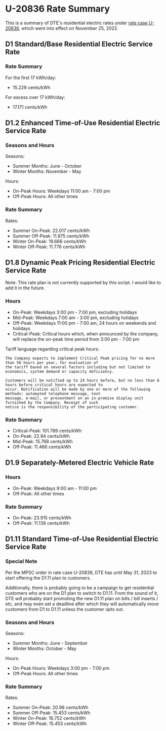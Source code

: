 # U-20836 Rate Summary
This is a summary of DTE's residential electric rates under [rate case U-20836](https://mi-psc.force.com/sfc/servlet.shepherd/version/download/0688y0000058iIbAAI), which went into effect on November 25, 2022. 

## D1 Standard/Base Residential Electric Service Rate

### Rate Summary

For the first 17 kWh/day: 
* 15.229 cents/kWh

For excess over 17 kWh/day:
* 17.171 cents/kWh

## D1.2 Enhanced Time-of-Use Residential Electric Service Rate

### Seasons and Hours

Seasons:
* Summer Months: June - October
* Winter Months: November - May

Hours:
* On-Peak Hours: Weekdays 11:00 am - 7:00 pm
* Off-Peak Hours: All other times

### Rate Summary

Rates:
* Summer On-Peak:  22.017 cents/kWh
* Summer Off-Peak: 11.975 cents/kWh
* Winter On-Peak:  19.666 cents/kWh
* Winter Off-Peak: 11.776 cents/kWh

## D1.8 Dynamic Peak Pricing Residential Electric Service Rate

Note: This rate plan is not currently supported by this script. I would like to add it in the future.

### Hours

* On-Peak: Weekdays 3:00 pm - 7:00 pm, excluding holidays
* Mid-Peak: Weekdays 7:00 am - 3:00 pm, excluding holidays
* Off-Peak: Weekdays 11:00 pm - 7:00 am, 24 hours on weekends and holidays
* Critical-Peak: Critical hours which, when announced by the company, will replace the on-peak time period from 3:00 pm - 7:00 pm

Tariff language regarding critical peak hours: 

```
The Company expects to implement Critical Peak pricing for no more than 56 hours per year, for evaluation of
the tariff based on several factors including but not limited to economics, system demand or capacity deficiency.

Customers will be notified up to 24 hours before, but no less than 6 hours before critical hours are expected to
occur. Notification will be made by one or more of the following methods: automated telephone message, text
message, e-mail, or presentment on an in-premise display unit furnished by the Company. Receipt of such
notice is the responsibility of the participating customer. 
```

### Rate Summary

* Critical-Peak: 101.789 cents/kWh
* On-Peak: 22.94 cents/kWh
* Mid-Peak: 15.768 cents/kWh
* Off-Peak: 11.466 cents/kWh

## D1.9 Separately-Metered Electric Vehicle Rate

### Hours

* On-Peak: Weekdays 9:00 am - 11:00 pm
* Off-Peak: All other times

### Rate Summary

* On-Peak: 23.915 cents/kWh
* Off-Peak: 11.138 cents/kWh

## D1.11 Standard Time-of-Use Residential Electric Service Rate

### Special Note

Per the MPSC order in rate case U-20836, DTE has until May 31, 2023 to start offering the D1.11 plan to customers. 

Additionally, there is probably going to be a campaign to get residential customers who are on the D1 plan to switch to D1.11. From the sound of it, DTE will probably start promoting the new D1.11 plan on bills / bill inserts / etc, and may even set a deadline after which they will automatically move customers from D1 to D1.11 unless the customer opts out.

### Seasons and Hours

Seasons:
* Summer Months: June - September
* Winter Months: October - May

Hours:
* On-Peak Hours: Weekdays 3:00 pm - 7:00 pm
* Off-Peak Hours: All other times

### Rate Summary

Rates:
* Summer On-Peak:  20.98 cents/kWh
* Summer Off-Peak: 15.453 cents/kWh
* Winter On-Peak:  16.752 cents/kWh
* Winter Off-Peak: 15.453 cents/kWh

